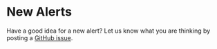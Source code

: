 # New Alerts

Have a good idea for a new alert? Let us know what you are thinking by posting a [GitHub issue](https://github.com/PrincetonUniversity/job_defense_shield).
